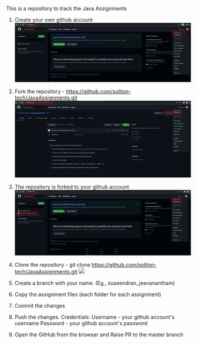 This is a repository to track the Java Assignments

1. Create your own github account
	![](assets/ownaccount.png)
2. Fork the repository - https://github.com/soliton-tech/JavaAssignments.git
	![](assets/fork.png)
3. The repository is forked to your github account
	![](assets/forked.png)
4. Clone the repository - git clone https://github.com/soliton-tech/JavaAssignments.git
   ![](assets/cloned.png)
5. Create a branch with your name. (Eg., suseendran_jeevanantham)
6. Copy the assignment files (each folder for each assignment)
7. Commit the changes
8. Push the changes. 
   Credentials: 
   Username - your github account's username
   Password - your github account's password
   
9. Open the GitHub from the browser and Raise PR to the master branch